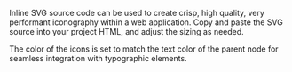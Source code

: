 Inline SVG source code can be used to create crisp, high quality, very performant iconography within a web application. Copy and paste the SVG source into your project HTML, and adjust the sizing as needed.

The color of the icons is set to match the text color of the parent node for seamless integration with typographic elements.